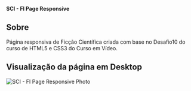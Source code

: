 **SCI - FI Page Responsive**

## Sobre
Página responsiva de Ficção Científica criada com base no Desafio10 do curso de HTML5 e CSS3 do Curso em Vídeo.

## Visualização da página em Desktop
![SCI - FI Page Responsive Photo](https://imgur.com/gTqm3QJ)

